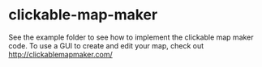 # clickable-map-maker
See the example folder to see how to implement the clickable map maker code. To use a GUI to create and edit your map, check out <a href="http://clickablemapmaker.com/">http://clickablemapmaker.com/</a>